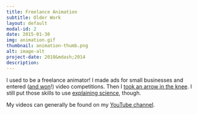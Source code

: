 ```yaml
---
title: Freelance Animation
subtitle: Older Work
layout: default
modal-id: 2
date: 2015-01-30
img: animation.gif
thumbnail: animation-thumb.png
alt: image-alt
project-date: 2010&mdash;2014
description:
---
```

I used to be a freelance animator! I made ads for small businesses and entered ([and won](https://www.youtube.com/watch?v=V9twu1h7vxY&list=PLAU1kotoDhrwmKwfvTssxmI7mHg485GhN)!) video competitions. Then I [took an arrow in the knee](http://knowyourmeme.com/memes/i-took-an-arrow-in-the-knee). I still put those skills to use [explaining science](https://www.youtube.com/watch?v=_YZxqRM97eo), though.

My videos can generally be found on my [YouTube channel](https://www.youtube.com/user/rensadotco).

